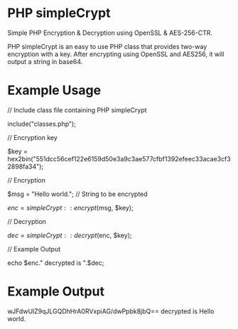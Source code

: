 # PHP simpleCrypt
Simple PHP Encryption &amp; Decryption using OpenSSL & AES-256-CTR.

PHP simpleCrypt is an easy to use PHP class that provides two-way encryption with a key. After encrypting using OpenSSL and AES256, it will output a string in base64.

# Example Usage
// Include class file containing PHP simpleCrypt

include("classes.php");


// Encryption key

$key = hex2bin("551dcc56cef122e6159d50e3a9c3ae577cfbf1392efeec33acae3cf32898fa34");


// Encryption

$msg = "Hello world."; // String to be encrypted 

$enc = simpleCrypt::encrypt($msg, $key);


// Decryption

$dec = simpleCrypt::decrypt($enc, $key);


// Example Output

echo $enc." decrypted is ".$dec;

# Example Output
wJFdwUlZ9qJLGQDhHrA0RVxpiAG/dwPpbk8jbQ== decrypted is Hello world.
